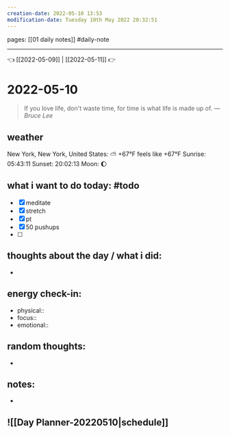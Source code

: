```yaml
---
creation-date: 2022-05-10 13:53 
modification-date: Tuesday 10th May 2022 20:32:51 
---
```

pages: [[01 daily notes]] 
#daily-note
___

👈 [[2022-05-09]] | [[2022-05-11]] 👉 

# 2022-05-10 
> If you love life, don't waste time, for time is what life is made up of.
> — <cite>Bruce Lee</cite>


## weather
New York, New York, United States: ⛅️  +67°F feels like +67°F
Sunrise: 05:43:11
Sunset:  20:02:13
Moon:    🌔

## what i want to do today: #todo
- [x] meditate
- [x] stretch 
- [x] pt
- [x] 50 pushups
- [ ] 



## thoughts about the day / what i did:
- 

## energy check-in:
- physical::
- focus::
- emotional::

## random thoughts:
- 

## notes:
- 

## ![[Day Planner-20220510|schedule]]